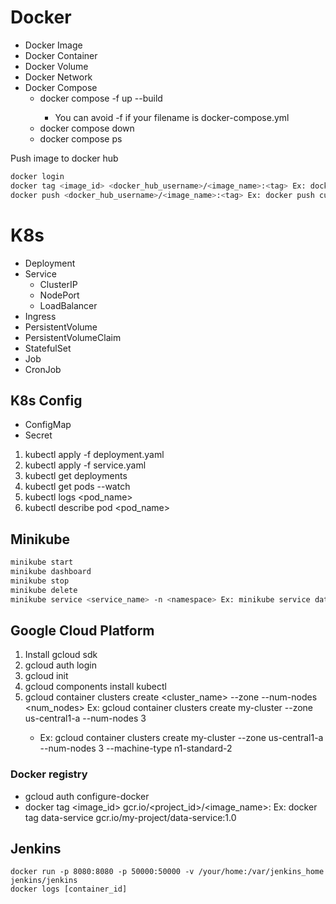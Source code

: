 # Docker
* Docker Image 
* Docker Container 
* Docker Volume 
* Docker Network 
* Docker Compose
  * docker compose -f <compose file name> up --build
    * You can avoid -f if your filename is docker-compose.yml
  * docker compose down
  * docker compose ps

Push image to docker hub
```bash
docker login
docker tag <image_id> <docker_hub_username>/<image_name>:<tag> Ex: docker tag data-service cucarot123/data-service:1.0
docker push <docker_hub_username>/<image_name>:<tag> Ex: docker push cucarot123/data-service:1.0
```

# K8s
+ Deployment
+ Service
  + ClusterIP
  + NodePort
  + LoadBalancer
+ Ingress
+ PersistentVolume
+ PersistentVolumeClaim
+ StatefulSet
+ Job
+ CronJob

## K8s Config
+ ConfigMap
+ Secret


1. kubectl apply -f deployment.yaml
2. kubectl apply -f service.yaml
3. kubectl get deployments
4. kubectl get pods --watch
5. kubectl logs <pod_name>
6. kubectl describe pod <pod_name>

## Minikube
```bash
minikube start
minikube dashboard
minikube stop
minikube delete
minikube service <service_name> -n <namespace> Ex: minikube service data-service -n default
```


## Google Cloud Platform
1. Install gcloud sdk
2. gcloud auth login
3. gcloud init
4. gcloud components install kubectl
5. gcloud container clusters create <cluster_name> --zone <zone> --num-nodes <num_nodes> Ex: gcloud container clusters create my-cluster --zone us-central1-a --num-nodes 3
   * Ex: gcloud container clusters create my-cluster --zone us-central1-a --num-nodes 3 --machine-type n1-standard-2

### Docker registry
* gcloud auth configure-docker
* docker tag <image_id> gcr.io/<project_id>/<image_name>:<tag> Ex: docker tag data-service gcr.io/my-project/data-service:1.0


## Jenkins
```
docker run -p 8080:8080 -p 50000:50000 -v /your/home:/var/jenkins_home jenkins/jenkins
docker logs [container_id]


```